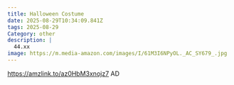 ```yaml
---
title: Halloween Costume
date: 2025-08-29T10:34:09.841Z
tags: 2025-08-29
Category: other
description: |
  44.xx
image: https://m.media-amazon.com/images/I/61M3I6NPyOL._AC_SY679_.jpg
---
```

https://amzlink.to/az0HbM3xnojz7
AD